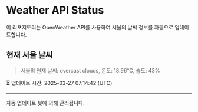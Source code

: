 
# Weather API Status

이 리포지토리는 OpenWeather API를 사용하여 서울의 날씨 정보를 자동으로 업데이트합니다.

## 현재 서울 날씨
> 서울의 현재 날씨: overcast clouds, 온도: 18.96°C, 습도: 43%

⏳ 업데이트 시간: 2025-03-27 07:14:42 (UTC)

---
자동 업데이트 봇에 의해 관리됩니다.
